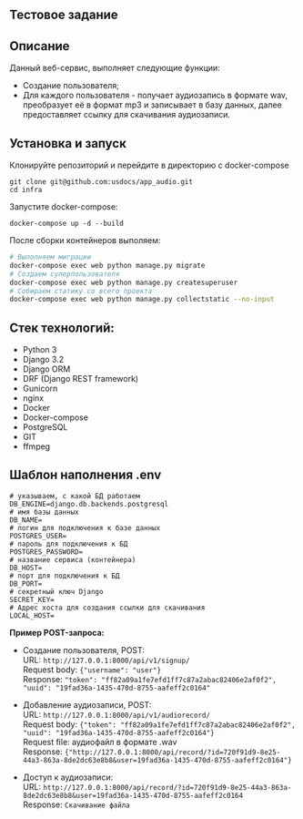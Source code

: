 ## Тестовое задание

## Описание

Данный веб-сервис, выполняет следующие функции:
- Создание пользователя;
- Для каждого пользователя - получает аудиозапись в формате wav, преобразует её в формат mp3 и записывает в базу данных, далее предоставляет ссылку для скачивания аудиозаписи.

## Установка и запуск
Клонируйте репозиторий и перейдите в директорию с docker-compose
```
git clone git@github.com:usdocs/app_audio.git
cd infra
```

Запустите docker-compose:
```
docker-compose up -d --build
```

После сборки контейнеров выполяем:
```bash
# Выполняем миграции
docker-compose exec web python manage.py migrate
# Создаем суперпользователя
docker-compose exec web python manage.py createsuperuser
# Собираем статику со всего проекта
docker-compose exec web python manage.py collectstatic --no-input
```

## Стек технологий:
- Python 3
- Django 3.2
- Django ORM
- DRF (Django REST framework)
- Gunicorn
- nginx
- Docker
- Docker-compose
- PostgreSQL
- GIT
- ffmpeg

## Шаблон наполнения .env
```
# указываем, с какой БД работаем
DB_ENGINE=django.db.backends.postgresql
# имя базы данных
DB_NAME=
# логин для подключения к базе данных
POSTGRES_USER=
# пароль для подключения к БД
POSTGRES_PASSWORD=
# название сервиса (контейнера)
DB_HOST=
# порт для подключения к БД
DB_PORT=
# секретный ключ Django
SECRET_KEY=
# Адрес хоста для создания ссылки для скачивания
LOCAL_HOST=
```

**Пример POST-запроса:**

- Создание пользователя, POST:
  <br>
  URL: `http://127.0.0.1:8000/api/v1/signup/`
  <br>
  Request body: `{"username": "user"}`
  <br>
  Response:
    `"token": "ff82a09a1fe7efd1ff7c87a2abac82406e2af0f2",
    "uuid": "19fad36a-1435-470d-8755-aafeff2c0164"`

- Добавление аудиозаписи, POST:
  <br>
  URL: `http://127.0.0.1:8000/api/v1/audiorecord/`
  <br>
  Request body: `{"token": "ff82a09a1fe7efd1ff7c87a2abac82406e2af0f2",
    "uuid": "19fad36a-1435-470d-8755-aafeff2c0164"}`
  <br>
  Request file: аудиофайл в формате .wav
  <br>
  Response:
    `{"http://127.0.0.1:8000/api/record/?id=720f91d9-8e25-44a3-863a-8de2dc63e8b8&user=19fad36a-1435-470d-8755-aafeff2c0164"}`

- Доступ к аудиозаписи:
  <br>
  URL: `http://127.0.0.1:8000/api/record/?id=720f91d9-8e25-44a3-863a-8de2dc63e8b8&user=19fad36a-1435-470d-8755-aafeff2c0164`
  <br>
  Response:
    `Скачивание файла`
